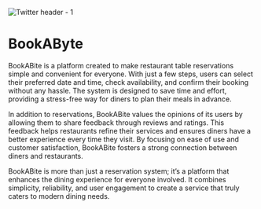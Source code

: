 
![Twitter header - 1](https://github.com/user-attachments/assets/eb95b2ec-c384-4fa7-837f-64029f866aae)


# BookAByte

BookABite is a platform created to make restaurant table reservations simple and convenient for everyone. With just a few steps, users can select their preferred date and time, check availability, and confirm their booking without any hassle. The system is designed to save time and effort, providing a stress-free way for diners to plan their meals in advance.

In addition to reservations, BookABite values the opinions of its users by allowing them to share feedback through reviews and ratings. This feedback helps restaurants refine their services and ensures diners have a better experience every time they visit. By focusing on ease of use and customer satisfaction, BookABite fosters a strong connection between diners and restaurants.

BookABite is more than just a reservation system; it’s a platform that enhances the dining experience for everyone involved. It combines simplicity, reliability, and user engagement to create a service that truly caters to modern dining needs.
